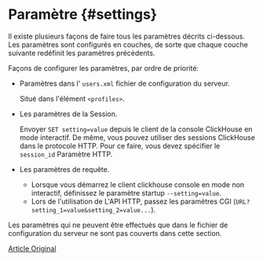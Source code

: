 # Paramètre {#settings}

Il existe plusieurs façons de faire tous les paramètres décrits ci-dessous.
Les paramètres sont configurés en couches, de sorte que chaque couche suivante redéfinit les paramètres précédents.

Façons de configurer les paramètres, par ordre de priorité:

-   Paramètres dans l' `users.xml` fichier de configuration du serveur.

    Situé dans l'élément `<profiles>`.

-   Les paramètres de la Session.

    Envoyer `SET setting=value` depuis le client de la console ClickHouse en mode interactif.
    De même, vous pouvez utiliser des sessions ClickHouse dans le protocole HTTP. Pour ce faire, vous devez spécifier le `session_id` Paramètre HTTP.

-   Les paramètres de requête.

    -   Lorsque vous démarrez le client clickhouse console en mode non interactif, définissez le paramètre startup `--setting=value`.
    -   Lors de l'utilisation de L'API HTTP, passez les paramètres CGI (`URL?setting_1=value&setting_2=value...`).

Les paramètres qui ne peuvent être effectués que dans le fichier de configuration du serveur ne sont pas couverts dans cette section.

[Article Original](https://clickhouse.tech/docs/en/operations/settings/) <!--hide-->
